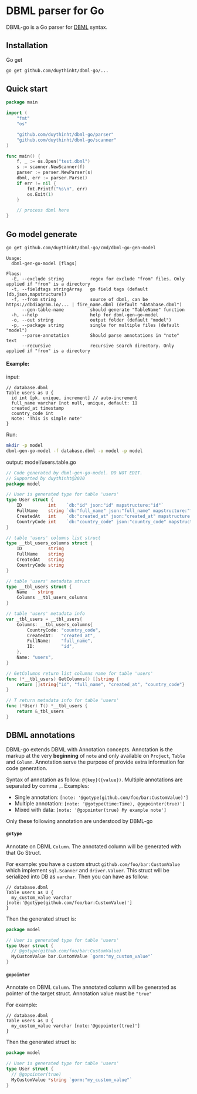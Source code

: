 # DBML parser for Go

DBML-go is a Go parser for [DBML](https://www.dbml.org) syntax.

## Installation

Go get

```bash
go get github.com/duythinht/dbml-go/...
```

## Quick start

```go
package main

import (
	"fmt"
	"os"

	"github.com/duythinht/dbml-go/parser"
	"github.com/duythinht/dbml-go/scanner"
)

func main() {
	f, _ := os.Open("test.dbml")
	s := scanner.NewScanner(f)
	parser := parser.NewParser(s)
	dbml, err := parser.Parse()
	if err != nil {
		fmt.Printf("%s\n", err)
		os.Exit(1)
	}

	// process dbml here
}
```

## Go model generate

```bash
go get github.com/duythinht/dbml-go/cmd/dbml-go-gen-model
```

```
Usage:
  dbml-gen-go-model [flags]

Flags:
  -E, --exclude string          regex for exclude "from" files. Only applied if "from" is a directory
  -t, --fieldtags stringArray   go field tags (default [db,json,mapstructure])
  -f, --from string             source of dbml, can be https://dbdiagram.io/... | fire_name.dbml (default "database.dbml")
      --gen-table-name          should generate "TableName" function
  -h, --help                    help for dbml-gen-go-model
  -o, --out string              output folder (default "model")
  -p, --package string          single for multiple files (default "model")
      --parse-annotation        Should parse annotations in "note" text
      --recursive               recursive search directory. Only applied if "from" is a directory
```

#### Example:

input:

```dbml
// database.dbml
Table users as U {
  id int [pk, unique, increment] // auto-increment
  full_name varchar [not null, unique, default: 1]
  created_at timestamp
  country_code int
  Note: 'This is simple note'
}
```

Run:

```bash
mkdir -p model
dbml-gen-go-model -f database.dbml -o model -p model
```

output: model/users.table.go

```go
// Code generated by dbml-gen-go-model. DO NOT EDIT.
// Supported by duythinht@2020
package model

// User is generated type for table 'users'
type User struct {
	ID          int    `db:"id" json:"id" mapstructure:"id"`
	FullName    string `db:"full_name" json:"full_name" mapstructure:"full_name"`
	CreatedAt   int    `db:"created_at" json:"created_at" mapstructure:"created_at"`
	CountryCode int    `db:"country_code" json:"country_code" mapstructure:"country_code"`
}

// table 'users' columns list struct
type __tbl_users_columns struct {
	ID          string
	FullName    string
	CreatedAt   string
	CountryCode string
}

// table 'users' metadata struct
type __tbl_users struct {
	Name    string
	Columns __tbl_users_columns
}

// table 'users' metadata info
var _tbl_users = __tbl_users{
	Columns: __tbl_users_columns{
		CountryCode: "country_code",
		CreatedAt:   "created_at",
		FullName:    "full_name",
		ID:          "id",
	},
	Name: "users",
}

// GetColumns return list columns name for table 'users'
func (*__tbl_users) GetColumns() []string {
	return []string{"id", "full_name", "created_at", "country_code"}
}

// T return metadata info for table 'users'
func (*User) T() *__tbl_users {
	return &_tbl_users
}

```

## DBML annotations

DBML-go extends DBML with Annotation concepts. Annotation is the markup at the very **beginning** of `note` and only available on `Project`, `Table` and `Column`. Annotation serve the purpose of provide extra information for code generation.

Syntax of annotation as follow: `@{key}({value})`. Multiple annotations are separated by comma `,`. Examples:

- Single annotation: `[note: '@gotype(github.com/foo/bar:CustomValue)']`
- Multiple annotation: `[note: '@gotype(time:Time), @gopointer(true)']`
- Mixed with data: `[note: '@gopointer(true) My example note']`

Only these following annotation are understood by DBML-go

#### `gotype`

Annotate on DBML `Column`. The annotated column will be generated with that Go Struct.

For example: you have a custom struct `github.com/foo/bar:CustomValue` which implement `sql.Scanner` and `driver.Valuer`. This struct will be serialized into DB as `varchar`. Then you can have as follow:

```dbml
// database.dbml
Table users as U {
  my_custom_value varchar [note:'@gotype(github.com/foo/bar:CustomValue)']
}
```

Then the generated struct is:

```go
package model

// User is generated type for table 'users'
type User struct {
  // @gotype(github.com/foo/bar:CustomValue)
  MyCustomValue bar.CustomValue `gorm:"my_custom_value"`
}

```

#### `gopointer`

Annotate on DBML `Column`. The annotated column will be generated as pointer of the target struct. Annotation value must be `"true"`

For example:
```dbml
// database.dbml
Table users as U {
  my_custom_value varchar [note:'@gopointer(true)']
}
```

Then the generated struct is:

```go
package model

// User is generated type for table 'users'
type User struct {
  // @gopointer(true)
  MyCustomValue *string `gorm:"my_custom_value"`
}

```
